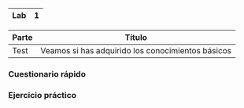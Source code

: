 | Lab |  1 |
| --  | -- |

| Parte | Título | 
| --  | -- |
| Test | Veamos si has adquirido los conocimientos básicos |

### Cuestionario rápido


### Ejercicio práctico